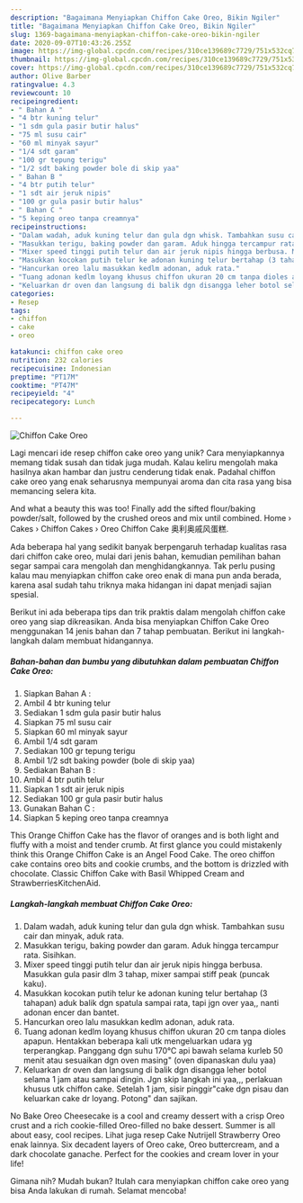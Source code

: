 ```yaml
---
description: "Bagaimana Menyiapkan Chiffon Cake Oreo, Bikin Ngiler"
title: "Bagaimana Menyiapkan Chiffon Cake Oreo, Bikin Ngiler"
slug: 1369-bagaimana-menyiapkan-chiffon-cake-oreo-bikin-ngiler
date: 2020-09-07T10:43:26.255Z
image: https://img-global.cpcdn.com/recipes/310ce139689c7729/751x532cq70/chiffon-cake-oreo-foto-resep-utama.jpg
thumbnail: https://img-global.cpcdn.com/recipes/310ce139689c7729/751x532cq70/chiffon-cake-oreo-foto-resep-utama.jpg
cover: https://img-global.cpcdn.com/recipes/310ce139689c7729/751x532cq70/chiffon-cake-oreo-foto-resep-utama.jpg
author: Olive Barber
ratingvalue: 4.3
reviewcount: 10
recipeingredient:
- " Bahan A "
- "4 btr kuning telur"
- "1 sdm gula pasir butir halus"
- "75 ml susu cair"
- "60 ml minyak sayur"
- "1/4 sdt garam"
- "100 gr tepung terigu"
- "1/2 sdt baking powder bole di skip yaa"
- " Bahan B "
- "4 btr putih telur"
- "1 sdt air jeruk nipis"
- "100 gr gula pasir butir halus"
- " Bahan C "
- "5 keping oreo tanpa creamnya"
recipeinstructions:
- "Dalam wadah, aduk kuning telur dan gula dgn whisk. Tambahkan susu cair dan minyak, aduk rata."
- "Masukkan terigu, baking powder dan garam. Aduk hingga tercampur rata. Sisihkan."
- "Mixer speed tinggi putih telur dan air jeruk nipis hingga berbusa. Masukkan gula pasir dlm 3 tahap, mixer sampai stiff peak (puncak kaku)."
- "Masukkan kocokan putih telur ke adonan kuning telur bertahap (3 tahapan) aduk balik dgn spatula sampai rata, tapi jgn over yaa,, nanti adonan encer dan bantet."
- "Hancurkan oreo lalu masukkan kedlm adonan, aduk rata."
- "Tuang adonan kedlm loyang khusus chiffon ukuran 20 cm tanpa dioles apapun. Hentakkan beberapa kali utk mengeluarkan udara yg terperangkap. Panggang dgn suhu 170°C api bawah selama kurleb 50 menit atau sesuaikan dgn oven masing&#34; (oven dipanaskan dulu yaa)"
- "Keluarkan dr oven dan langsung di balik dgn disangga leher botol selama 1 jam atau sampai dingin. Jgn skip langkah ini yaa,,, perlakuan khusus utk chiffon cake. Setelah 1 jam, sisir pinggir&#34;cake dgn pisau dan keluarkan cake dr loyang. Potong&#34; dan sajikan."
categories:
- Resep
tags:
- chiffon
- cake
- oreo

katakunci: chiffon cake oreo 
nutrition: 232 calories
recipecuisine: Indonesian
preptime: "PT17M"
cooktime: "PT47M"
recipeyield: "4"
recipecategory: Lunch

---
```



![Chiffon Cake Oreo](https://img-global.cpcdn.com/recipes/310ce139689c7729/751x532cq70/chiffon-cake-oreo-foto-resep-utama.jpg)

Lagi mencari ide resep chiffon cake oreo yang unik? Cara menyiapkannya memang tidak susah dan tidak juga mudah. Kalau keliru mengolah maka hasilnya akan hambar dan justru cenderung tidak enak. Padahal chiffon cake oreo yang enak seharusnya mempunyai aroma dan cita rasa yang bisa memancing selera kita.

And what a beauty this was too! Finally add the sifted flour/baking powder/salt, followed by the crushed oreos and mix until combined. Home › Cakes › Chiffon Cakes › Oreo Chiffon Cake 奥利奥戚风蛋糕.

Ada beberapa hal yang sedikit banyak berpengaruh terhadap kualitas rasa dari chiffon cake oreo, mulai dari jenis bahan, kemudian pemilihan bahan segar sampai cara mengolah dan menghidangkannya. Tak perlu pusing kalau mau menyiapkan chiffon cake oreo enak di mana pun anda berada, karena asal sudah tahu triknya maka hidangan ini dapat menjadi sajian spesial.


Berikut ini ada beberapa tips dan trik praktis dalam mengolah chiffon cake oreo yang siap dikreasikan. Anda bisa menyiapkan Chiffon Cake Oreo menggunakan 14 jenis bahan dan 7 tahap pembuatan. Berikut ini langkah-langkah dalam membuat hidangannya.

<!--inarticleads1-->

##### Bahan-bahan dan bumbu yang dibutuhkan dalam pembuatan Chiffon Cake Oreo:

1. Siapkan  Bahan A :
1. Ambil 4 btr kuning telur
1. Sediakan 1 sdm gula pasir butir halus
1. Siapkan 75 ml susu cair
1. Siapkan 60 ml minyak sayur
1. Ambil 1/4 sdt garam
1. Sediakan 100 gr tepung terigu
1. Ambil 1/2 sdt baking powder (bole di skip yaa)
1. Sediakan  Bahan B :
1. Ambil 4 btr putih telur
1. Siapkan 1 sdt air jeruk nipis
1. Sediakan 100 gr gula pasir butir halus
1. Gunakan  Bahan C :
1. Siapkan 5 keping oreo tanpa creamnya


This Orange Chiffon Cake has the flavor of oranges and is both light and fluffy with a moist and tender crumb. At first glance you could mistakenly think this Orange Chiffon Cake is an Angel Food Cake. The oreo chiffon cake contains oreo bits and cookie crumbs, and the bottom is drizzled with chocolate. Classic Chiffon Cake with Basil Whipped Cream and StrawberriesKitchenAid. 

<!--inarticleads2-->

##### Langkah-langkah membuat Chiffon Cake Oreo:

1. Dalam wadah, aduk kuning telur dan gula dgn whisk. Tambahkan susu cair dan minyak, aduk rata.
1. Masukkan terigu, baking powder dan garam. Aduk hingga tercampur rata. Sisihkan.
1. Mixer speed tinggi putih telur dan air jeruk nipis hingga berbusa. Masukkan gula pasir dlm 3 tahap, mixer sampai stiff peak (puncak kaku).
1. Masukkan kocokan putih telur ke adonan kuning telur bertahap (3 tahapan) aduk balik dgn spatula sampai rata, tapi jgn over yaa,, nanti adonan encer dan bantet.
1. Hancurkan oreo lalu masukkan kedlm adonan, aduk rata.
1. Tuang adonan kedlm loyang khusus chiffon ukuran 20 cm tanpa dioles apapun. Hentakkan beberapa kali utk mengeluarkan udara yg terperangkap. Panggang dgn suhu 170°C api bawah selama kurleb 50 menit atau sesuaikan dgn oven masing&#34; (oven dipanaskan dulu yaa)
1. Keluarkan dr oven dan langsung di balik dgn disangga leher botol selama 1 jam atau sampai dingin. Jgn skip langkah ini yaa,,, perlakuan khusus utk chiffon cake. Setelah 1 jam, sisir pinggir&#34;cake dgn pisau dan keluarkan cake dr loyang. Potong&#34; dan sajikan.


No Bake Oreo Cheesecake is a cool and creamy dessert with a crisp Oreo crust and a rich cookie-filled Oreo-filled no bake dessert. Summer is all about easy, cool recipes. Lihat juga resep Cake Nutrijell Strawberry Oreo enak lainnya. Six decadent layers of Oreo cake, Oreo buttercream, and a dark chocolate ganache. Perfect for the cookies and cream lover in your life! 

Gimana nih? Mudah bukan? Itulah cara menyiapkan chiffon cake oreo yang bisa Anda lakukan di rumah. Selamat mencoba!

